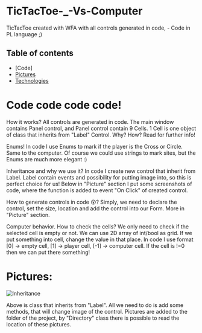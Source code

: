 # TicTacToe-_-Vs-Computer
TicTacToe created with WFA with all controls generated in code, - Code in PL language ;)

## Table of contents
* [Code]
* [Pictures](#Pictures)
* [Technologies](#Technologies)



# Code code code code! 

How it works?
All controls are generated in code. The main window contains Panel control, and Panel control contain 9 Cells.
1 Cell is one object of class that inherits from "Label" Control. Why? How? Read for further info!

Enums!
In code I use Enums to mark if the player is the Cross or Circle. Same to the computer.
Of course we could use strings to mark sites, but the Enums are much more elegant :)

 Inheritance and why we use it? 
In code I create new control that inherit from Label. Label contain events and possibility for putting image into, so this is perfect choice for us!
Below in "Picture" section I put some screenshots of code, where the function is added to event "On Click" of created control.

How to generate controls in code 😲? 
Simply, we need to declare the control, set the size, location and add the control into our Form. More in "Picture" section.

Computer behavior. How to check the cells?
We only need to check if the selected cell is empty or not. We can use 2D array of int/bool as grid. If we put something into cell, change the value in that place.
In code I use format [0] -> empty cell, [1] -> player cell, [-1] -> computer cell. If the cell is !=0 then we can put there something!

# Pictures:
![Inheritance](https://user-images.githubusercontent.com/98419600/235795924-b8eed1a8-f91b-483b-9d6a-bcc82ec67f08.jpg)

Above is class that inherits from "Label". All we need to do is add some methods, that will change image of the control.
Pictures are added to the folder of the project, by "Directory" class there is possible to read the location of these pictures.


